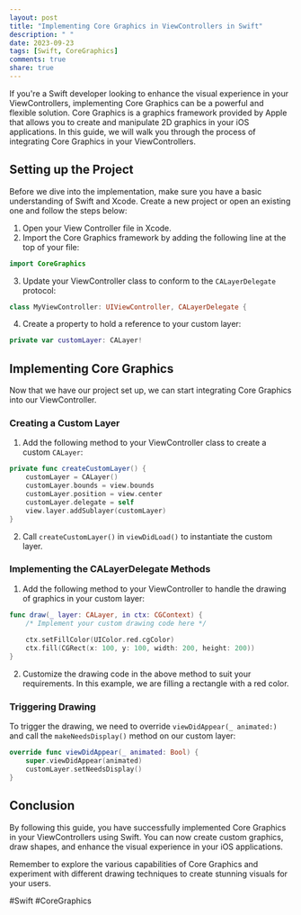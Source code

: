 ```yaml
---
layout: post
title: "Implementing Core Graphics in ViewControllers in Swift"
description: " "
date: 2023-09-23
tags: [Swift, CoreGraphics]
comments: true
share: true
---
```


If you're a Swift developer looking to enhance the visual experience in your ViewControllers, implementing Core Graphics can be a powerful and flexible solution. Core Graphics is a graphics framework provided by Apple that allows you to create and manipulate 2D graphics in your iOS applications. In this guide, we will walk you through the process of integrating Core Graphics in your ViewControllers.

## Setting up the Project

Before we dive into the implementation, make sure you have a basic understanding of Swift and Xcode. Create a new project or open an existing one and follow the steps below:

1. Open your View Controller file in Xcode.
2. Import the Core Graphics framework by adding the following line at the top of your file:
```swift
import CoreGraphics
```
3. Update your ViewController class to conform to the `CALayerDelegate` protocol:
```swift
class MyViewController: UIViewController, CALayerDelegate {
```
4. Create a property to hold a reference to your custom layer:
```swift
private var customLayer: CALayer!
```

## Implementing Core Graphics

Now that we have our project set up, we can start integrating Core Graphics into our ViewController.

### Creating a Custom Layer

1. Add the following method to your ViewController class to create a custom `CALayer`:
```swift
private func createCustomLayer() {
    customLayer = CALayer()
    customLayer.bounds = view.bounds
    customLayer.position = view.center
    customLayer.delegate = self
    view.layer.addSublayer(customLayer)
}
```
2. Call `createCustomLayer()` in `viewDidLoad()` to instantiate the custom layer.

### Implementing the CALayerDelegate Methods

1. Add the following method to your ViewController to handle the drawing of graphics in your custom layer:
```swift
func draw(_ layer: CALayer, in ctx: CGContext) {
    /* Implement your custom drawing code here */
    
    ctx.setFillColor(UIColor.red.cgColor)
    ctx.fill(CGRect(x: 100, y: 100, width: 200, height: 200))
}
```
2. Customize the drawing code in the above method to suit your requirements. In this example, we are filling a rectangle with a red color.

### Triggering Drawing

To trigger the drawing, we need to override `viewDidAppear(_ animated:)` and call the `makeNeedsDisplay()` method on our custom layer:
```swift
override func viewDidAppear(_ animated: Bool) {
    super.viewDidAppear(animated)
    customLayer.setNeedsDisplay()
}
```

## Conclusion

By following this guide, you have successfully implemented Core Graphics in your ViewControllers using Swift. You can now create custom graphics, draw shapes, and enhance the visual experience in your iOS applications.

Remember to explore the various capabilities of Core Graphics and experiment with different drawing techniques to create stunning visuals for your users.

#Swift #CoreGraphics